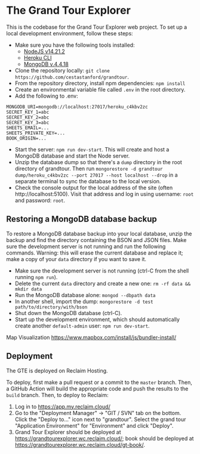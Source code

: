 The Grand Tour Explorer
=======================
This is the codebase for the Grand Tour Explorer web project.  To set up a local development environment, follow these steps:
- Make sure you have the following tools installed:
  - [NodeJS v14.21.2](https://nodejs.org/en/)
  - [Heroku CLI](https://devcenter.heroku.com/articles/heroku-cli)
  - [MongoDB v.4.4.18](https://www.mongodb.com/download-center/v2/community)
- Clone the repository locally: `git clone https://github.com/cestastanford/grandtour`.
- From the repository directory, install npm dependencies: `npm install`
- Create an environmental variable file called `.env` in the root directory.
- Add the following to .env:
```
MONGODB_URI=mongodb://localhost:27017/heroku_c4kbv2zc
SECRET_KEY_1=abc
SECRET_KEY_2=abc
SECRET_KEY_3=abc
SHEETS_EMAIL=...
SHEETS_PRIVATE_KEY=...
BOOK_ORIGIN=...
```
- Start the server: `npm run dev-start`.  This will create and host a MongoDB database and start the Node server.
- Unzip the database dump so that there's a `dump` directory in the root directory of grandtour. Then run `mongorestore -d grandtour dump/heroku_c4kbv2zc --port 27017 --host localhost --drop` in a separate terminal to sync the database to the local version.
- Check the console output for the local address of the site (often http://localhost:5100).  Visit that address and log in using username: `root` and password: `root`.

Restoring a MongoDB database backup
-----------------------------------
To restore a MongoDB database backup into your local database, unzip the backup and find the directory containing the BSON and JSON files.  Make sure the development server is not running and run the following commands.  Warning: this will erase the current database and replace it; make a copy of your `data` directory if you want to save it.
- Make sure the development server is not running (ctrl-C from the shell running `npm run`).
- Delete the current `data` directory and create a new one: `rm -rf data && mkdir data`
- Run the MongoDB database alone: `mongod --dbpath data`
- In another shell, import the dump: `mongorestore -d test path/to/directory/with/bson`
- Shut down the MongoDB database (ctrl-C).
- Start up the development environment, which should automatically create another `default-admin` user: `npm run dev-start`.

Map Visualization
https://www.mapbox.com/install/js/bundler-install/

Deployment
----------

The GTE is deployed on Reclaim Hosting.

To deploy, first make a pull request or a commit to the `master` branch. Then, a GitHub Action will build the appropriate code and push the results to the `build` branch. Then, to deploy to Reclaim:
1. Log in to https://app.my.reclaim.cloud/
2. Go to the "Deployment Manager" -> "GIT / SVN" tab on the bottom. Click the "Deploy to..." icon next to "grandtour". Select the grand tour "Application Environment" for "Environment" and click "Deploy".
3. Grand Tour Explorer should be deployed at https://grandtourexplorer.wc.reclaim.cloud/; book should be deployed at https://grandtourexplorer.wc.reclaim.cloud/gt-book/.